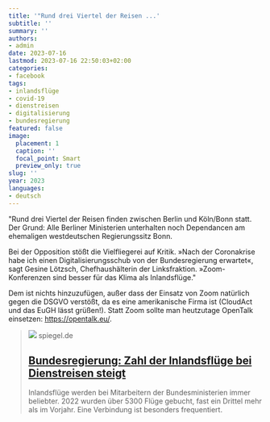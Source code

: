 ```yaml
---
title: '"Rund drei Viertel der Reisen ...'
subtitle: ''
summary: ''
authors:
- admin
date: 2023-07-16
lastmod: 2023-07-16 22:50:03+02:00
categories:
- facebook
tags:
- inlandsflüge
- covid-19
- dienstreisen
- digitalisierung
- bundesregierung
featured: false
image:
  placement: 1
  caption: ''
  focal_point: Smart
  preview_only: true
slug: ''
year: 2023
languages:
- deutsch
---
```


"Rund drei Viertel der Reisen finden zwischen Berlin und Köln/Bonn statt. Der Grund: Alle Berliner Ministerien unterhalten noch Dependancen am ehemaligen westdeutschen Regierungssitz Bonn.

Bei der Opposition stößt die Vielfliegerei auf Kritik. »Nach der Coronakrise habe ich einen Digitalisierungsschub von der Bundesregierung erwartet«, sagt Gesine Lötzsch, Chefhaushälterin der Links­fraktion. »Zoom-Konferenzen sind besser für das Klima als Inlandsflüge."

Dem ist nichts hinzuzufügen, außer dass der Einsatz von Zoom natürlich gegen die DSGVO verstößt, da es eine amerikanische Firma ist (CloudAct und das EuGH lässt grüßen!). Statt Zoom sollte man heutzutage OpenTalk einsetzen: https://opentalk.eu/.
> [![](https://cdn.prod.www.spiegel.de/images/de1c4e74-d5ef-4465-abbf-4744653b0fe3_w1200_r1.778_fpx54.03_fpy55.jpg)](https://www.spiegel.de/politik/deutschland/bundesregierung-zahl-der-inlandsfluege-bei-dienstreisen-steigt-a-987217ef-b1e7-492e-887d-f1519bd26b9c)
> spiegel.de
> ## [Bundesregierung: Zahl der Inlandsflüge bei Dienstreisen steigt](https://www.spiegel.de/politik/deutschland/bundesregierung-zahl-der-inlandsfluege-bei-dienstreisen-steigt-a-987217ef-b1e7-492e-887d-f1519bd26b9c)
>
>Inlandsflüge werden bei Mitarbeitern der Bundesministerien immer beliebter. 2022 wurden über 5300 Flüge gebucht, fast ein Drittel mehr als im Vorjahr. Eine Verbindung ist besonders frequentiert.